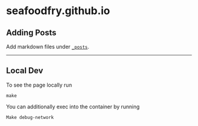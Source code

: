 # seafoodfry.github.io


## Adding Posts

Add markdown files under [`_posts`](./_posts).



---

## Local Dev

To see the page locally run
```
make
```

You can additionally exec into the container by running
```
Make debug-network
```
